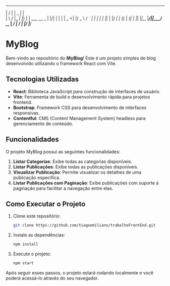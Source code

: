   __  __       ____  _             
 |  \/  |     |  _ \| |            
 | \  / |_   _| |_) | | ___   __ _ 
 | |\/| | | | |  _ <| |/ _ \ / _` |
 | |  | | |_| | |_) | | (_) | (_| |
 |_|  |_|\__, |____/|_|\___/ \__, |
          __/ |               __/ |
         |___/               |___/ 


# MyBlog

Bem-vindo ao repositório do **MyBlog**! Este é um projeto simples de blog desenvolvido utilizando o framework React com Vite.

## Tecnologias Utilizadas

- **React**: Biblioteca JavaScript para construção de interfaces de usuário.
- **Vite**: Ferramenta de build e desenvolvimento rápida para projetos frontend.
- **Bootstrap**: Framework CSS para desenvolvimento de interfaces responsivas.
- **Contentful**: CMS (Content Management System) headless para gerenciamento de conteúdo.

## Funcionalidades

O projeto MyBlog possui as seguintes funcionalidades:

1. **Listar Categorias**: Exibe todas as categorias disponíveis.
2. **Listar Publicações**: Exibe todas as publicações disponíveis.
3. **Visualizar Publicação**: Permite visualizar os detalhes de uma publicação específica.
4. **Listar Publicações com Paginação**: Exibe publicações com suporte à paginação para facilitar a navegação entre elas.

## Como Executar o Projeto

1. Clone este repositório:
    ```bash
    git clone https://github.com/tiagoemiliano/trabalhoFrontEnd.git
    ```
2. Instale as dependências:
    ```bash
    npm install
    ```
3. Execute o projeto:
    ```bash
    npm start
    ```

Após seguir esses passos, o projeto estará rodando localmente e você poderá acessá-lo através do seu navegador.